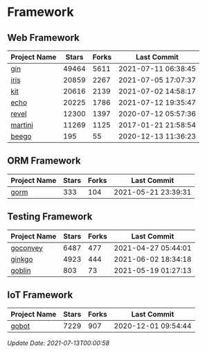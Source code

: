 # Framework

## Web Framework
| Project Name | Stars | Forks | Last Commit |
| ------------ | ----- | ----- | ----------- |
| [gin](https://github.com/gin-gonic/gin) | 49464 | 5611 | 2021-07-11 06:38:45 |
| [iris](https://github.com/kataras/iris) | 20859 | 2267 | 2021-07-05 17:07:37 |
| [kit](https://github.com/go-kit/kit) | 20616 | 2139 | 2021-07-02 14:58:17 |
| [echo](https://github.com/labstack/echo) | 20225 | 1786 | 2021-07-12 19:35:47 |
| [revel](https://github.com/revel/revel) | 12300 | 1397 | 2020-07-12 05:57:36 |
| [martini](https://github.com/go-martini/martini) | 11269 | 1125 | 2017-01-21 21:58:54 |
| [beego](https://github.com/astaxie/beego) | 195 | 55 | 2020-12-13 11:36:23 |

## ORM Framework
| Project Name | Stars | Forks | Last Commit |
| ------------ | ----- | ----- | ----------- |
| [gorm](https://github.com/jinzhu/gorm) | 333 | 104 | 2021-05-21 23:39:31 |

## Testing Framework
| Project Name | Stars | Forks | Last Commit |
| ------------ | ----- | ----- | ----------- |
| [goconvey](https://github.com/smartystreets/goconvey) | 6487 | 477 | 2021-04-27 05:44:01 |
| [ginkgo](https://github.com/onsi/ginkgo) | 4923 | 444 | 2021-06-02 18:34:18 |
| [goblin](https://github.com/franela/goblin) | 803 | 73 | 2021-05-19 01:27:13 |

## IoT Framework
| Project Name | Stars | Forks | Last Commit |
| ------------ | ----- | ----- | ----------- |
| [gobot](https://github.com/hybridgroup/gobot) | 7229 | 907 | 2020-12-01 09:54:44 |

*Update Date: 2021-07-13T00:00:58*
